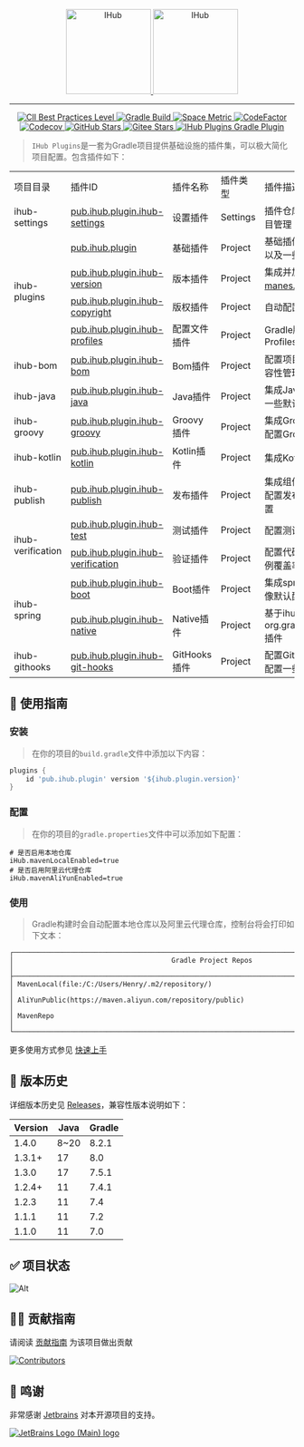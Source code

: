 <p align="center">
    <a target="_blank" href="https://ihub.pub/">
        <img src="https://doc.ihub.pub/ihub.svg" height="150" alt="IHub">
        <img src="https://doc.ihub.pub/ihub_plugins.svg" height="150" alt="IHub">
    </a>
</p>

---

<p align="center">
    <a target="_blank" href="https://bestpractices.coreinfrastructure.org/projects/6921">
        <img alt="CII Best Practices Level" src="https://badge.ihub.pub/cii/level/6921">
    </a>
    <a target="_blank" href="https://github.com/ihub-pub/plugins/actions/workflows/gradle-build.yml">
        <img src="https://badge.ihub.pub/github/actions/workflow/status/ihub-pub/plugins/gradle-build.yml?branch=main&label=Build&logo=GitHub+Actions&logoColor=white" alt="Gradle Build"/>
    </a>
    <a title="Test Cases" href="https://ihub-pub.testspace.com/spaces/219260?utm_campaign=metric&utm_medium=referral&utm_source=badge">
        <img alt="Space Metric" src="https://badge.ihub.pub/testspace/tests/ihub-pub/ihub-pub:plugins/main?compact_message&label=Tests&logo=GitHub+Actions&logoColor=white" />
    </a>
    <a target="_blank" href="https://www.codefactor.io/repository/github/ihub-pub/plugins">
        <img src="https://badge.ihub.pub/codefactor/grade/github/ihub-pub/plugins/main?color=white&label=Codefactor&labelColor=F44A6A&logo=CodeFactor&logoColor=white" alt="CodeFactor"/>
    </a>
    <a target="_blank" href="https://codecov.io/gh/ihub-pub/plugins">
        <img src="https://badge.ihub.pub/codecov/c/github/ihub-pub/plugins?token=ZQ0WR3ZSWG&color=white&label=Codecov&labelColor=F01F7A&logo=Codecov&logoColor=white" alt="Codecov"/>
    </a>
    <a target="_blank" href="https://github.com/ihub-pub/plugins/stargazers">
        <img src="https://badge.ihub.pub/github/stars/ihub-pub/plugins?color=white&logo=GitHub&labelColor=181717" alt="GitHub Stars"/>
    </a>
    <a target="_blank" href='https://gitee.com/ihub-pub/plugins/stargazers'>
        <img src='https://badge.ihub.pub/badge/dynamic/json?url=https%3A%2F%2Fgitee.com%2Fapi%2Fv5%2Frepos%2Fihub-pub%2Fplugins&query=%24.stargazers_count&style=flat&logo=gitee&label=stars&labelColor=c71d23&color=white&cacheSeconds=5000' alt='Gitee Stars'/>
    </a>
    <a target="_blank" href="https://plugins.gradle.org/plugin/pub.ihub.plugin">
        <img src="https://badge.ihub.pub/maven-metadata/v?color=white&label=Gradle&labelColor=02303A&logo=Gradle&metadataUrl=https%3A%2F%2Fplugins.gradle.org%2Fm2%2Fpub%2Fihub%2Fplugin%2Fihub-plugins%2Fmaven-metadata.xml" alt="IHub Plugins Gradle Plugin"/>
    </a>
</p>

> `IHub Plugins`是一套为Gradle项目提供基础设施的插件集，可以极大简化项目配置。包含插件如下：

<table>
<tr><td>项目目录</td><td>插件ID</td><td>插件名称</td><td>插件类型</td><td>插件描述</td></tr>
<tr><td>ihub-settings</td><td><a href="https://doc.ihub.pub/plugins/list/iHubSettings">pub.ihub.plugin.ihub-settings</a></td><td>设置插件</td><td>Settings</td><td>插件仓库、插件版本以及子项目管理</td></tr>
<tr><td rowspan="4">ihub-plugins</td><td><a href="https://doc.ihub.pub/plugins/list/iHub">pub.ihub.plugin</a></td><td>基础插件</td><td>Project</td><td>基础插件，用于配置组件仓库以及一些其他扩展属性</td></tr>
<tr><td><a href="https://doc.ihub.pub/plugins/list/iHubVersion">pub.ihub.plugin.ihub-version</a></td><td>版本插件</td><td>Project</td><td>集成并加强<a href="https://plugins.gradle.org/plugin/list/com.github.ben-manes.versions">ben-manes.versions</a>插件</td></tr>
<tr><td><a href="https://doc.ihub.pub/plugins/list/iHubCopyright">pub.ihub.plugin.ihub-copyright</a></td><td>版权插件</td><td>Project</td><td>自动配置IDEA版权信息</td></tr>
<tr><td><a href="https://doc.ihub.pub/plugins/list/iHubProfiles">pub.ihub.plugin.ihub-profiles</a></td><td>配置文件插件</td><td>Project</td><td>Gradle版本 Maven POM Profiles</td></tr>
<tr><td>ihub-bom</td><td><a href="https://doc.ihub.pub/plugins/list/iHubBom">pub.ihub.plugin.ihub-bom</a></td><td>Bom插件</td><td>Project</td><td>配置项目依赖组件版本以及兼容性管理</td></tr>
<tr><td>ihub-java</td><td><a href="https://doc.ihub.pub/plugins/list/iHubJava">pub.ihub.plugin.ihub-java</a></td><td>Java插件</td><td>Project</td><td>集成Java相关插件环境、配置一些默认依赖以及兼容性配置</td></tr>
<tr><td>ihub-groovy</td><td><a href="https://doc.ihub.pub/plugins/list/iHubGroovy">pub.ihub.plugin.ihub-groovy</a></td><td>Groovy插件</td><td>Project</td><td>集成Groovy相关插件环境以及配置Groovy默认组件依赖</td></tr>
<tr><td>ihub-kotlin</td><td><a href="https://doc.ihub.pub/plugins/list/iHubKotlin">pub.ihub.plugin.ihub-kotlin</a></td><td>Kotlin插件</td><td>Project</td><td>集成Kotlin相关插件环境</td></tr>
<tr><td>ihub-publish</td><td><a href="https://doc.ihub.pub/plugins/list/iHubPublish">pub.ihub.plugin.ihub-publish</a></td><td>发布插件</td><td>Project</td><td>集成组件发布相关插件环境，配置发布仓库以及其他默认配置</td></tr>
<tr><td rowspan="2">ihub-verification</td><td><a href="https://doc.ihub.pub/plugins/list/iHubTest">pub.ihub.plugin.ihub-test</a></td><td>测试插件</td><td>Project</td><td>配置测试任务</td></tr>
<tr><td><a href="https://doc.ihub.pub/plugins/list/iHubVerification">pub.ihub.plugin.ihub-verification</a></td><td>验证插件</td><td>Project</td><td>配置代码静态检查以及测试用例覆盖率等</td></tr>
<tr><td rowspan="2">ihub-spring</td><td><a href="https://doc.ihub.pub/plugins/list/iHubBoot">pub.ihub.plugin.ihub-boot</a></td><td>Boot插件</td><td>Project</td><td>集成spring-boot插件以及镜像默认配置</td></tr>
<tr><td><a href="https://doc.ihub.pub/plugins/list/iHubNative">pub.ihub.plugin.ihub-native</a></td><td>Native插件</td><td>Project</td><td>基于ihub-boot扩展引入org.graalvm.buildtools.native插件</td></tr>
<tr><td>ihub-githooks</td><td><a href="https://doc.ihub.pub/plugins/list/iHubGitHooks">pub.ihub.plugin.ihub-git-hooks</a></td><td>GitHooks插件</td><td>Project</td><td>配置GitHooks，可以为git操作配置一些钩子命令</td></tr>
</table>

## 🧭 使用指南

### 安装
> 在你的项目的`build.gradle`文件中添加以下内容：

```groovy
plugins {
    id 'pub.ihub.plugin' version '${ihub.plugin.version}'
}
```

### 配置
> 在你的项目的`gradle.properties`文件中可以添加如下配置：

```properties
# 是否启用本地仓库
iHub.mavenLocalEnabled=true
# 是否启用阿里云代理仓库
iHub.mavenAliYunEnabled=true
```

### 使用
> Gradle构建时会自动配置本地仓库以及阿里云代理仓库，控制台将会打印如下文本：

```text
┌──────────────────────────────────────────────────────────────────────────────────────────────────┐
│                                       Gradle Project Repos                                       │
├──────────────────────────────────────────────────────────────────────────────────────────────────┤
│ MavenLocal(file:/C:/Users/Henry/.m2/repository/)                                                 │
│ AliYunPublic(https://maven.aliyun.com/repository/public)                                         │
│ MavenRepo                                                                                        │
└──────────────────────────────────────────────────────────────────────────────────────────────────┘
```

更多使用方式参见 [快速上手](https://doc.ihub.pub/plugins/)

## 🔖 版本历史

详细版本历史见 [Releases](https://github.com/ihub-pub/plugins/releases)，兼容性版本说明如下：

| Version | Java | Gradle |
|---------|------|--------|
| 1.4.0   | 8~20  | 8.2.1  |
| 1.3.1+  | 17   | 8.0    |
| 1.3.0   | 17   | 7.5.1  |
| 1.2.4+  | 11   | 7.4.1  |
| 1.2.3   | 11   | 7.4    |
| 1.1.1   | 11   | 7.2    |
| 1.1.0   | 11   | 7.0    |

## ✅ 项目状态

![Alt](https://repobeats.axiom.co/api/embed/577279f67858fb89c702e0cf0bc604e42decca5d.svg "Repobeats analytics image")

## 👨‍💻 贡献指南
请阅读 [贡献指南](https://github.com/ihub-pub/.github/blob/main/CONTRIBUTING.md) 为该项目做出贡献

[![Contributors](https://contrib.rocks/image?repo=ihub-pub/plugins)](https://github.com/ihub-pub/plugins/graphs/contributors "Contributors")

## 💝 鸣谢

非常感谢 [Jetbrains](https://jb.gg/OpenSourceSupport) 对本开源项目的支持。

[![JetBrains Logo (Main) logo](https://resources.jetbrains.com/storage/products/company/brand/logos/jb_beam.svg)](https://jb.gg/OpenSourceSupport "Thanks to JetBrains for sponsoring")
